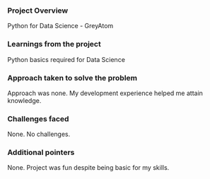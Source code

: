 ### Project Overview

 Python for Data Science  - GreyAtom


### Learnings from the project

 Python basics required for Data Science


### Approach taken to solve the problem

 Approach was none. My development experience helped me attain knowledge.


### Challenges faced

 None. No challenges.


### Additional pointers

 None. Project was fun despite being basic for my skills.


